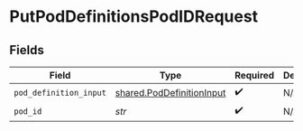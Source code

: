 # PutPodDefinitionsPodIDRequest


## Fields

| Field                                                                  | Type                                                                   | Required                                                               | Description                                                            |
| ---------------------------------------------------------------------- | ---------------------------------------------------------------------- | ---------------------------------------------------------------------- | ---------------------------------------------------------------------- |
| `pod_definition_input`                                                 | [shared.PodDefinitionInput](../../models/shared/poddefinitioninput.md) | :heavy_check_mark:                                                     | N/A                                                                    |
| `pod_id`                                                               | *str*                                                                  | :heavy_check_mark:                                                     | N/A                                                                    |
